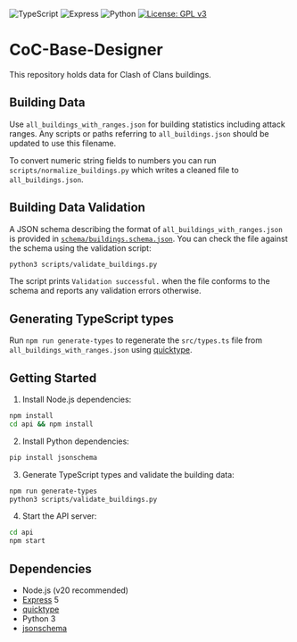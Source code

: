 ![TypeScript](https://img.shields.io/badge/language-TypeScript-blue)
![Express](https://img.shields.io/badge/framework-Express-green)
![Python](https://img.shields.io/badge/Python-3.x-blue)
[![License: GPL v3](https://img.shields.io/badge/License-GPLv3-blue.svg)](https://www.gnu.org/licenses/gpl-3.0)

# CoC-Base-Designer

This repository holds data for Clash of Clans buildings.

## Building Data

Use `all_buildings_with_ranges.json` for building statistics including attack ranges. Any scripts or paths referring to `all_buildings.json` should be updated to use this filename.

To convert numeric string fields to numbers you can run `scripts/normalize_buildings.py` which writes a cleaned file to `all_buildings.json`.

## Building Data Validation

A JSON schema describing the format of `all_buildings_with_ranges.json` is provided in [`schema/buildings.schema.json`](schema/buildings.schema.json). You can check the file against the schema using the validation script:

```bash
python3 scripts/validate_buildings.py
```

The script prints `Validation successful.` when the file conforms to the schema and reports any validation errors otherwise.

## Generating TypeScript types

Run `npm run generate-types` to regenerate the `src/types.ts` file from `all_buildings_with_ranges.json` using [quicktype](https://github.com/quicktype/quicktype).

## Getting Started

1. Install Node.js dependencies:

```bash
npm install
cd api && npm install
```

2. Install Python dependencies:

```bash
pip install jsonschema
```

3. Generate TypeScript types and validate the building data:

```bash
npm run generate-types
python3 scripts/validate_buildings.py
```

4. Start the API server:

```bash
cd api
npm start
```

## Dependencies

- Node.js (v20 recommended)
- [Express](https://expressjs.com/) 5
- [quicktype](https://github.com/quicktype/quicktype)
- Python 3
- [jsonschema](https://pypi.org/project/jsonschema/)
